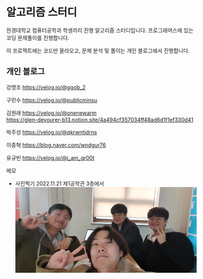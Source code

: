 # 알고리즘 스터디
한경대학교 컴퓨터공학과 학생끼리 진행 알고리즘 스터디입니다.
프로그래머스에 있는 코딩 문제풀이를 진행합니다.

이 프로젝트에는 코드만 올라오고,
문제 분석 및 풀이는 개인 블로그에서 진행합니다.


## 개인 블로그
강명조 https://velog.io/@ggob_2

구민수 https://velog.io/@publicminsu

김원래 https://velog.io/@onenewarm  
https://glen-devourer-b13.notion.site/4a494cf357034ff48ad6d1f1ef330d41

박주성 https://velog.io/@qkrwntjdrns

이중혁 https://blog.naver.com/wndgur76

유규빈 https://velog.io/@i_am_gr00t


메모
- 사진찍기 2022.11.21 제1공학관 3층에서
![단체사진](./img/KakaoTalk_Photo_2022-11-21-16-03-38.jpeg)
